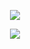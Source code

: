 <p align="middle"><img src="https://github.com/user-attachments/assets/e72c2ff7-d436-4ccd-8aa1-29561945d48b"/>




<p align="middle"><img src="https://github.com/user-attachments/assets/5e559d72-e443-4ebc-bbc4-ab0a3b39e685"/>
